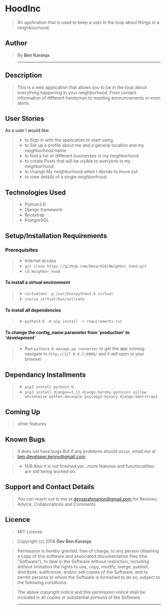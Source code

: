 # HoodInc

> An application that is used to keep a user in the loop about things in a neighbourhood.

## Author

> By **Ben Karanja**

> -----------------------------------------------------------

## Description

> This is a web application that allows you to be in the loop about everything happening in your neighborhood. From contact information of different handyman to meeting announcements or even alerts.

## User Stories

As a user I would like:

> * to Sign in with the application to start using.
> * to Set up a profile about me and a general location and my neighborhood name
> * to find a list of different businesses in my neighborhood.
> * to create Posts that will be visible to everyone in my neighborhood.
> * to change My neighborhood when I decide to move out
> * to view details of a single neighborhood.

<!-- ## How to use it

> * Internet connection
> * Click https://hoodinc.herokuapp.com/) <br/>
  or <br/>
> * Copy https://hoodinc.herokuapp.com/) and  Paste the link on your prefered browser -->

<!-- ## How it works

> * A user needs to sign up
> * A user needs to sign in to join or add a hood
> * A user can also create businesses and advertise in the hood -->

## Technologies Used

> * Python3.6
> * Django framework
> * Bootstrap
> * PostgreSQL

## Setup/Installation Requirements

### Prerequisites

> * Internet access
> * ```git clone https://github.com/benard18/Neighbor_hood.git```
> * ```cd Neighbor_hood```

#### To install a virtual environment

> * ```virtualenv -p /usr/bin/python3.6 virtual```
> * ```source virtual/bin/activate```

#### To install all dependencies

> * ```python3.6 -m pip install -r requirements.txt```

#### To change the config_name parameter from 'production' to 'development'

> * Run ```python3.6 manage.py runserver``` to get the app running  navigate to ```http://127.0.0.1:8000/``` and it will open in your browser

## Dependancy Installments

> * ```pip3 install python3.6```
> * ```pip3 install django==1.11 django-heroku gunicorn pillow whitenoise python-decouple psycopg2-binary django-bootstrap3```

<!-- ## Specifications

> * To see the projects specifications refer to the [SPECS.md](SPECS.md) file for more details. -->

## Coming Up

> other features

## Known Bugs

> It does not have bugs.But if any problems should occur, email me at ben.developer.kenny@gmail.com

> * N/B Also it is not finished yet...more features and functionalities are still being worked on.

## Support and Contact Details

> You can reach out to me at devsarahmarion@gmail.com
for Reviews, Advice, Collaborations and Comments

## Licence

> MIT License

> Copyright (c) 2018 **Dev Ben Karanja**

> Permission is hereby granted, free of charge, to any person obtaining a copy
of this software and associated documentation files (the "Software"), to deal
in the Software without restriction, including without limitation the rights
to use, copy, modify, merge, publish, distribute, sublicense, and/or sell
copies of the Software, and to permit persons to whom the Software is
furnished to do so, subject to the following conditions:

> The above copyright notice and this permission notice shall be included in all
copies or substantial portions of the Software.

<!-- > THE SOFTWARE IS PROVIDED "AS IS", WITHOUT WARRANTY OF ANY KIND, EXPRESS OR
IMPLIED, INCLUDING BUT NOT LIMITED TO THE WARRANTIES OF MERCHANTABILITY,
FITNESS FOR A PARTICULAR PURPOSE AND NONINFRINGEMENT. IN NO EVENT SHALL THE
AUTHORS OR COPYRIGHT HOLDERS BE LIABLE FOR ANY CLAIM, DAMAGES OR OTHER
LIABILITY, WHETHER IN AN ACTION OF CONTRACT, TORT OR OTHERWISE, ARISING FROM,
OUT OF OR IN CONNECTION WITH THE SOFTWARE OR THE USE OR OTHER DEALINGS IN THE
SOFTWARE. -->

> --------------------------------------------------------
